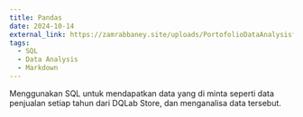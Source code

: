 ```yaml
---
title: Pandas
date: 2024-10-14
external_link: https://zamrabbaney.site/uploads/PortofolioDataAnalysisforRetails.pdf
tags:
  - SQL
  - Data Analysis
  - Markdown
---
```


Menggunakan SQL untuk mendapatkan data yang di minta seperti data penjualan setiap tahun dari DQLab Store, dan menganalisa data tersebut. 

<!--more-->
